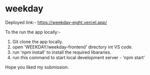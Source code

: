 # weekday

Deployed link:- https://weekday-eight.vercel.app/

To the run the app locally:- 

1. Git clone the app locally.
2. open 'WEEKDAY/weekday-frontend' directory int VS code.
3. run 'npm install' to install the required libararies.
3. run this command to start local development server - 'npm start' 

Hope you liked my submission.
